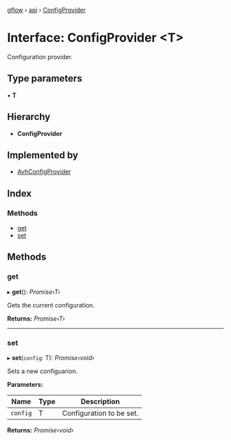 [gflow](../README.md) › [api](../modules/api.md) › [ConfigProvider](api.configprovider.md)

# Interface: ConfigProvider <**T**>

Configuration provider.

## Type parameters

▪ **T**

## Hierarchy

* **ConfigProvider**

## Implemented by

* [AvhConfigProvider](../classes/avh.avhconfigprovider.md)

## Index

### Methods

* [get](api.configprovider.md#get)
* [set](api.configprovider.md#set)

## Methods

###  get

▸ **get**(): *Promise‹T›*

Gets the current configuration.

**Returns:** *Promise‹T›*

___

###  set

▸ **set**(`config`: T): *Promise‹void›*

Sets a new configuarion.

**Parameters:**

Name | Type | Description |
------ | ------ | ------ |
`config` | T | Configuration to be set.  |

**Returns:** *Promise‹void›*
